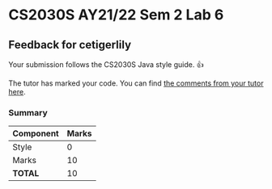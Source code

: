 # CS2030S AY21/22 Sem 2 Lab 6
## Feedback for cetigerlily
Your submission follows the CS2030S Java style guide. :+1:

The tutor has marked your code. You can find [the comments from your tutor here](https://www.github.com/nus-cs2030s-2122-s2/lab6-cetigerlily/commit/c3e10144866821429cf3e6849fe7e12bbfa86b7f).
### Summary

| Component | Marks |
|-----------|-------|
| Style | 0 |
| Marks | 10 |
| **TOTAL** | 10 |
